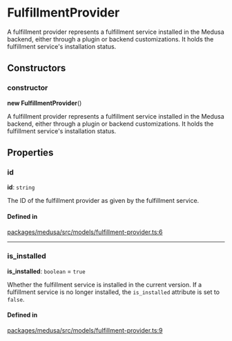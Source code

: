 # FulfillmentProvider

A fulfillment provider represents a fulfillment service installed in the Medusa backend, either through a plugin or backend customizations. It holds the fulfillment service's installation status.

## Constructors

### constructor

**new FulfillmentProvider**()

A fulfillment provider represents a fulfillment service installed in the Medusa backend, either through a plugin or backend customizations. It holds the fulfillment service's installation status.

## Properties

### id

 **id**: `string`

The ID of the fulfillment provider as given by the fulfillment service.

#### Defined in

[packages/medusa/src/models/fulfillment-provider.ts:6](https://github.com/medusajs/medusa/blob/3d9f5ae63/packages/medusa/src/models/fulfillment-provider.ts#L6)

___

### is\_installed

 **is\_installed**: `boolean` = `true`

Whether the fulfillment service is installed in the current version. If a fulfillment service is no longer installed, the `is_installed` attribute is set to `false`.

#### Defined in

[packages/medusa/src/models/fulfillment-provider.ts:9](https://github.com/medusajs/medusa/blob/3d9f5ae63/packages/medusa/src/models/fulfillment-provider.ts#L9)
